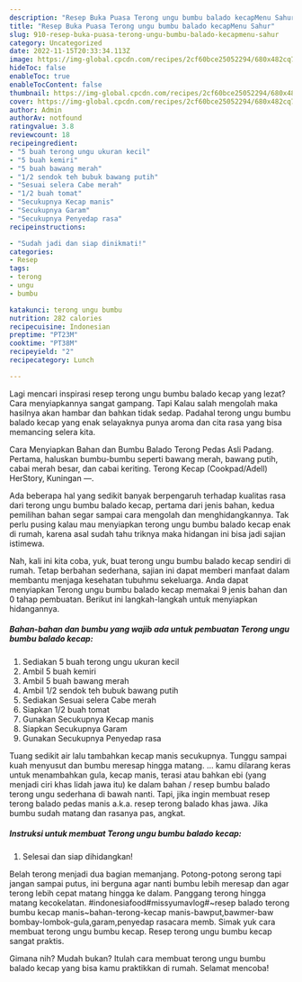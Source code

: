 ```yaml
---
description: "Resep Buka Puasa Terong ungu bumbu balado kecapMenu Sahur"
title: "Resep Buka Puasa Terong ungu bumbu balado kecapMenu Sahur"
slug: 910-resep-buka-puasa-terong-ungu-bumbu-balado-kecapmenu-sahur
category: Uncategorized
date: 2022-11-15T20:33:34.113Z
image: https://img-global.cpcdn.com/recipes/2cf60bce25052294/680x482cq70/terong-ungu-bumbu-balado-kecap-foto-resep-utama.jpg
hideToc: false
enableToc: true
enableTocContent: false
thumbnail: https://img-global.cpcdn.com/recipes/2cf60bce25052294/680x482cq70/terong-ungu-bumbu-balado-kecap-foto-resep-utama.jpg
cover: https://img-global.cpcdn.com/recipes/2cf60bce25052294/680x482cq70/terong-ungu-bumbu-balado-kecap-foto-resep-utama.jpg
author: Admin
authorAv: notfound
ratingvalue: 3.8
reviewcount: 18
recipeingredient:
- "5 buah terong ungu ukuran kecil"
- "5 buah kemiri"
- "5 buah bawang merah"
- "1/2 sendok teh bubuk bawang putih"
- "Sesuai selera Cabe merah"
- "1/2 buah tomat"
- "Secukupnya Kecap manis"
- "Secukupnya Garam"
- "Secukupnya Penyedap rasa"
recipeinstructions:

- "Sudah jadi dan siap dinikmati!"
categories:
- Resep
tags:
- terong
- ungu
- bumbu

katakunci: terong ungu bumbu 
nutrition: 282 calories
recipecuisine: Indonesian
preptime: "PT23M"
cooktime: "PT38M"
recipeyield: "2"
recipecategory: Lunch

---
```



Lagi mencari inspirasi resep terong ungu bumbu balado kecap yang lezat? Cara menyiapkannya sangat gampang. Tapi Kalau salah mengolah maka hasilnya akan hambar dan bahkan tidak sedap. Padahal terong ungu bumbu balado kecap yang enak selayaknya punya aroma dan cita rasa yang bisa memancing selera kita.


Cara Menyiapkan Bahan dan Bumbu Balado Terong Pedas Asli Padang. Pertama, haluskan bumbu-bumbu seperti bawang merah, bawang putih, cabai merah besar, dan cabai keriting. Terong Kecap (Cookpad/Adell) HerStory, Kuningan —.

Ada beberapa hal yang sedikit banyak berpengaruh terhadap kualitas rasa dari terong ungu bumbu balado kecap, pertama dari jenis bahan, kedua pemilihan bahan segar sampai cara mengolah dan menghidangkannya. Tak perlu pusing kalau mau menyiapkan terong ungu bumbu balado kecap enak di rumah, karena asal sudah tahu triknya maka hidangan ini bisa jadi sajian istimewa.


Nah, kali ini kita coba, yuk, buat terong ungu bumbu balado kecap sendiri di rumah. Tetap berbahan sederhana, sajian ini dapat memberi manfaat dalam membantu menjaga kesehatan tubuhmu sekeluarga. Anda dapat menyiapkan Terong ungu bumbu balado kecap memakai 9 jenis bahan dan 0 tahap pembuatan. Berikut ini langkah-langkah untuk menyiapkan hidangannya.

<!--inarticleads1-->

##### Bahan-bahan dan bumbu yang wajib ada untuk pembuatan Terong ungu bumbu balado kecap:

1. Sediakan 5 buah terong ungu ukuran kecil
1. Ambil 5 buah kemiri
1. Ambil 5 buah bawang merah
1. Ambil 1/2 sendok teh bubuk bawang putih
1. Sediakan Sesuai selera Cabe merah
1. Siapkan 1/2 buah tomat
1. Gunakan Secukupnya Kecap manis
1. Siapkan Secukupnya Garam
1. Gunakan Secukupnya Penyedap rasa


Tuang sedikit air lalu tambahkan kecap manis secukupnya. Tunggu sampai kuah menyusut dan bumbu meresap hingga matang. … kamu dilarang keras untuk menambahkan gula, kecap manis, terasi atau bahkan ebi (yang menjadi ciri khas lidah jawa itu) ke dalam bahan / resep bumbu balado terong ungu sederhana di bawah nanti. Tapi, jika ingin membuat resep terong balado pedas manis a.k.a. resep terong balado khas jawa. Jika bumbu sudah matang dan rasanya pas, angkat. 

<!--inarticleads2-->

##### Instruksi untuk membuat Terong ungu bumbu balado kecap:


1. Selesai dan siap dihidangkan!

Belah terong menjadi dua bagian memanjang. Potong-potong serong tapi jangan sampai putus, ini berguna agar nanti bumbu lebih meresap dan agar terong lebih cepat matang hingga ke dalam. Panggang terong hingga matang kecokelatan. #indonesiafood#missyumavlog#~resep balado terong bumbu kecap manis~bahan-terong-kecap manis-bawput,bawmer-baw bombay-lombok-gula,garam,penyedap rasacara memb. Simak yuk cara membuat terong ungu bumbu kecap. Resep terong ungu bumbu kecap sangat praktis. 

Gimana nih? Mudah bukan? Itulah cara membuat terong ungu bumbu balado kecap yang bisa kamu praktikkan di rumah. Selamat mencoba!
